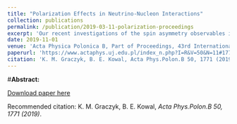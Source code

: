 ```yaml
---
title: "Polarization Effects in Neutrino-Nucleon Interactions"
collection: publications
permalink: /publication/2019-03-11-polarization-proceedings
excerpt: 'Our recent investigations of the spin asymmetry observables in the charged current inelastic and quasielastic neutrino (antineutrino)–nucleon scattering are reviewed. The spin asymmetry observables contain full information about the structure of the electroweak neutrino–nucleon vertex. Hence, they can be used to constrain the cross-section models for the single-pion production in ν-nucleon scattering and they allow to study the axial content of the nucleon and the second class current contribution to the quasielastic scattering amplitudes.'
date: 2019-11-01
venue: 'Acta Physica Polonica B, Part of Proceedings, 43rd International Conference of Theoretical Physics: Matter to the Deepest, Recent Developments In Physics Of Fundamental Interactions (MTTD2019) : Chorzów/Katowice, Katowice, Poland, September 1-6, 2019, 1771-1780'
paperurl: 'https://www.actaphys.uj.edu.pl/index_n.php?I=R&V=50&N=11#1771'
citation: 'K. M. Graczyk, B. E. Kowal, Acta Phys.Polon.B 50, 1771 (2019)'
---
```

#__Abstract:__ 

[Download paper here](https://www.actaphys.uj.edu.pl/fulltext?series=Reg&vol=50&page=1771)

Recommended citation: K. M. Graczyk, B. E. Kowal, <i>Acta Phys.Polon.B 50, 1771 (2019)</i>.
